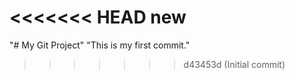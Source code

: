 <<<<<<< HEAD
new
=======
"# My Git Project" 
"This is my first commit." 
>>>>>>> d43453d (Initial commit)
